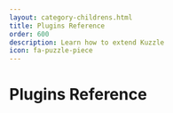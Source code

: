 ```yaml
---
layout: category-childrens.html
title: Plugins Reference
order: 600
description: Learn how to extend Kuzzle
icon: fa-puzzle-piece
---
```


# Plugins Reference
